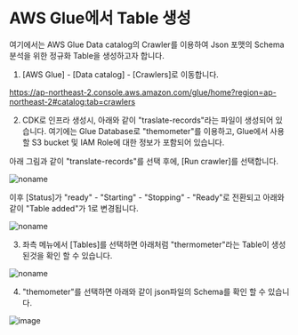 # AWS Glue에서 Table 생성

여기에서는 AWS Glue Data catalog의 Crawler를 이용하여 Json 포맷의 Schema 분석을 위한 정규화 Table을 생성하고자 합니다. 

1) [AWS Glue] - [Data catalog] - [Crawlers]로 이동합니다. 

https://ap-northeast-2.console.aws.amazon.com/glue/home?region=ap-northeast-2#catalog:tab=crawlers

2) CDK로 인프라 생성시, 아래와 같이 "traslate-records"라는 파일이 생성되어 있습니다. 여기에는 Glue Database로 "themometer"를 이용하고, Glue에서 사용할 S3 bucket 및 IAM Role에 대한 정보가 포함되어 있습니다.

아래 그림과 같이 "translate-records"를 선택 후에, [Run crawler]를 선택합니다. 

![noname](https://user-images.githubusercontent.com/52392004/171030160-c648d13d-ee4c-4f44-9af3-ead17e90b90f.png)

이후 [Status]가 "ready" - "Starting" - "Stopping" - "Ready"로 전환되고 아래와 같이 "Table added"가 1로 변경됩니다.

![noname](https://user-images.githubusercontent.com/52392004/171030839-f520b70b-e523-48e7-8282-eb6fbb93d072.png)

3) 좌측 메뉴에서 [Tables]를 선택하면 아래처럼 "thermometer"라는 Table이 생성된것을 확인 할 수 있습니다. 

![noname](https://user-images.githubusercontent.com/52392004/171031162-0bb10098-68fd-4f6e-8a98-c8116f734b95.png)

4) "themometer"를 선택하면 아래와 같이 json파일의 Schema를 확인 할 수 있습니다.

![image](https://user-images.githubusercontent.com/52392004/171031233-85883516-7fdb-4194-b8f1-63ed447b7db0.png)

